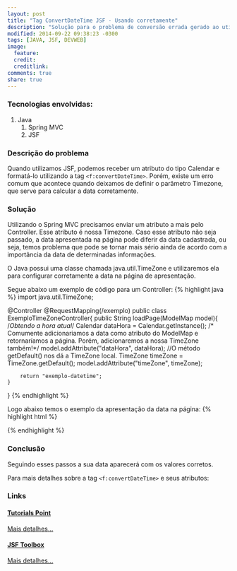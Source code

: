 ```yaml
---
layout: post
title: "Tag ConvertDateTime JSF - Usando corretamente"
description: "Solução para o problema de conversão errada gerado ao utilizarmos a tag `<f:convertDateTime>`"
modified: 2014-09-22 09:38:23 -0300
tags: [JAVA, JSF, DEVWEB]
image:
  feature: 
  credit: 
  creditlink: 
comments: true
share: true
---
```


### Tecnologias envolvidas:

1. Java
   1. Spring MVC
   2. JSF

### Descrição do problema

Quando utilizamos JSF, podemos receber um atributo do tipo Calendar e formatá-lo utilizando a tag `<f:convertDateTime>`. Porém, existe um erro comum que acontece quando deixamos de definir o parâmetro Timezone, que serve para calcular a data corretamente.

### Solução

Utilizando o Spring MVC precisamos enviar um atributo a mais pelo Controller. Esse atributo é nossa Timezone. Caso esse atributo não seja passado, a data apresentada na página pode diferir da data cadastrada, ou seja, temos problema que pode se tornar mais sério ainda de acordo com a importância da data de determinadas informações.

O Java possui uma classe chamada java.util.TimeZone e utilizaremos ela para configurar corretamente a data na página de apresentação.

Segue abaixo um exemplo de código para um Controller:
{% highlight java %}
import java.util.TimeZone;

@Controller
@RequestMapping(/exemplo)
public class ExemploTimeZoneController{
	public String loadPage(ModelMap model){
		/*Obtendo a hora atual*/
		Calendar dataHora = Calendar.getInstance();
		/*
		Comumente adicionariamos a data como atributo do ModelMap
		e retornaríamos a página. Porém, adicionaremos a nossa 
		TimeZone também!*/
		model.addAttribute("dataHora", dataHora);
		//O método getDefault() nos dá a TimeZone local.
		TimeZone timeZone = TimeZone.getDefault();
		model.addAttribute("timeZone", timeZone);

		return "exemplo-datetime";
	}
}
{% endhighlight %}

Logo abaixo temos o exemplo da apresentação da data na página:
{% highlight html %}
<div class="field-box">
        <h:outputLabel value="Exemplo - Data correta"/>
        <h:inputText readonly="true" value="#{dataHora}">
            <f:convertDateTime dateStyle="full" timeZone="#{timeZone}"/>
        </h:inputText>
</div>
{% endhighlight %}

### Conclusão
Seguindo esses passos a sua data aparecerá com os valores corretos.

Para mais detalhes sobre a tag `<f:convertDateTime>` e seus atributos:

### Links

#### <a target="_blank" href="http://www.tutorialspoint.com">Tutorials Point</a>

<a target="_blank" class="btn primary" href="http://www.tutorialspoint.com/jsf/jsf_convertdatetime_tag.htm"> Mais detalhes... </a>

#### <a target="_blank" href="http://www.jsftoolbox.com/">JSF Toolbox</a>
<a target="_blank" class="btn primary" href="http://www.jsftoolbox.com/documentation/help/12-TagReference/core/f_convertDateTime.html"> Mais detalhes... </a>
